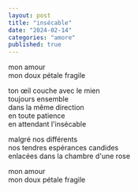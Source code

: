 ```yaml
---
layout: post
title: "insécable"
date: "2024-02-14"
categories: "amore"
published: true
---
```


mon amour  
mon doux pétale fragile  

ton œil couche avec le mien  
toujours ensemble  
dans la même direction  
en toute patience  
en attendant l'insécable  

malgré nos différents  
nos tendres espérances candides  
enlacées dans la chambre d'une rose  

mon amour  
mon doux pétale fragile  
